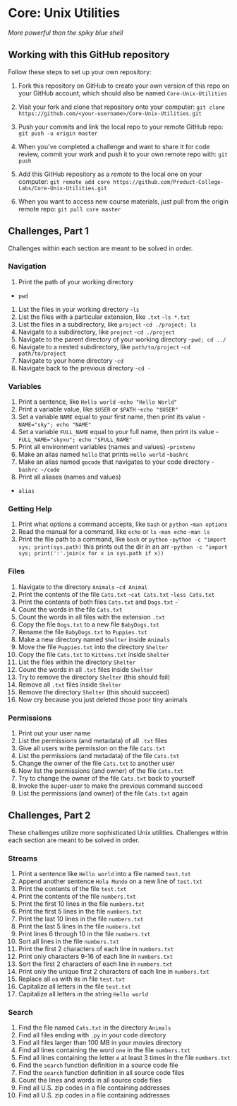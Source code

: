 # Core: Unix Utilities

_More powerful than the spiky blue shell_

## Working with this GitHub repository

Follow these steps to set up your own repository:

1. Fork this repository on GitHub to create your own version of this repo on your GitHub account, which should also be named `Core-Unix-Utilities`

1. Visit your fork and clone that repository onto your computer:
`git clone https://github.com/<your-username>/Core-Unix-Utilities.git`

1. Push your commits and link the local repo to your remote GitHub repo:
`git push -u origin master`

1. When you've completed a challenge and want to share it for code review, commit your work and push it to your own remote repo with:
`git push`

1. Add this GitHub repository as a _remote_ to the local one on your computer:
`git remote add core https://github.com/Product-College-Labs/Core-Unix-Utilities.git`

1. When you want to access new course materials, just pull from the origin remote repo:
`git pull core master`

## Challenges, Part 1

Challenges within each section are meant to be solved in order.

### Navigation

1.  Print the path of your working directory
- `pwd`
1.  List the files in your working directory
-`ls`
1.  List the files with a particular extension, like `.txt`
-`ls *.txt`
1.  List the files in a subdirectory, like `project`
-`cd ./project; ls`
1.  Navigate to a subdirectory, like `project`
-`cd ./project`
1.  Navigate to the parent directory of your working directory
-`pwd; cd ../`
1.  Navigate to a nested subdirectory, like `path/to/project`
-`cd path/to/project`
1.  Navigate to your home directory
-`cd`
1.  Navigate back to the previous directory
-`cd -`

### Variables

1.  Print a sentence, like `Hello world`
-`echo "Hello World"`
1.  Print a variable value, like `$USER` or `$PATH`
-`echo "$USER"`
1.  Set a variable `NAME` equal to your first name, then print its value
-`NAME="sky"; echo "NAME"`
1.  Set a variable `FULL_NAME` equal to your full name, then print its value
-`FULL_NAME="skyxu"; echo "$FULL_NAME"`
1.  Print all environment variables (names and values)
-`printenv`
1.  Make an alias named `hello` that prints `Hello world`
-`bashrc`
1.  Make an alias named `gocode` that navigates to your code directory
-`bashrc ~/code`
1.  Print all aliases (names and values)
- `alias`

### Getting Help

1.  Print what options a command accepts, like `bash` or `python`
-`man options`
1.  Read the manual for a command, like `echo` or `ls`
-`man echo` -`man ls`
1.  Print the file path to a command, like `bash` or `python`
-`python -c "import sys; print(sys.path)`
this prints out the dir in an arr
-`python -c "import sys; print(':'.join(x for x in sys.path if x))`


### Files

1.  Navigate to the directory `Animals`
-`cd Animal`
1.  Print the contents of the file `Cats.txt`
-`cat Cats.txt`
-`less Cats.txt`
1.  Print the contents of both files `Cats.txt` and `Dogs.txt`
-`
1.  Count the words in the file `Cats.txt`
1.  Count the words in all files with the extension `.txt`
1.  Copy the file `Dogs.txt` to a new file `BabyDogs.txt`
1.  Rename the file `BabyDogs.txt` to `Puppies.txt`
1.  Make a new directory named `Shelter` inside `Animals`
1.  Move the file `Puppies.txt` into the directory `Shelter`
1.  Copy the file `Cats.txt` to `Kittens.txt` inside `Shelter`
1.  List the files within the directory `Shelter`
1.  Count the words in all `.txt` files inside `Shelter`
1.  Try to remove the directory `Shelter` (this should fail)
1.  Remove all `.txt` files inside `Shelter`
1.  Remove the directory `Shelter` (this should succeed)
1.  Now cry because you just deleted those poor tiny animals

### Permissions

1.  Print out your user name
1.  List the permissions (and metadata) of all `.txt` files
1.  Give all users write permission on the file `Cats.txt`
1.  List the permissions (and metadata) of the file `Cats.txt`
1.  Change the owner of the file `Cats.txt` to another user
1.  Now list the permissions (and owner) of the file `Cats.txt`
1.  Try to change the owner of the file `Cats.txt` back to yourself
1.  Invoke the super-user to make the previous command succeed
1.  List the permissions (and owner) of the file `Cats.txt` again



## Challenges, Part 2

These challenges utilize more sophisticated Unix utilities.
Challenges within each section are meant to be solved in order.

### Streams

1.  Print a sentence like `Hello world` into a file named `test.txt`
1.  Append another sentence `Hola Mundo` on a new line of `test.txt`
1.  Print the contents of the file `test.txt`
1.  Print the contents of the file `numbers.txt`
1.  Print the first 10 lines in the file `numbers.txt`
1.  Print the first 5 lines in the file `numbers.txt`
1.  Print the last 10 lines in the file `numbers.txt`
1.  Print the last 5 lines in the file `numbers.txt`
1.  Print lines 6 through 10 in the file `numbers.txt`
1.  Sort all lines in the file `numbers.txt`
1.  Print the first 2 characters of each line in `numbers.txt`
1.  Print only characters 9-16 of each line in `numbers.txt`
1.  Sort the first 2 characters of each line in `numbers.txt`
1.  Print only the unique first 2 characters of each line in `numbers.txt`
1.  Replace all `o`s with `0`s in file `test.txt`
1.  Capitalize all letters in the file `test.txt`
1.  Capitalize all letters in the string `Hello world`

### Search

1.  Find the file named `Cats.txt` in the directory `Animals`
1.  Find all files ending with `.py` in your code directory
1.  Find all files larger than 100 MB in your movies directory
1.  Find all lines containing the word `one` in the file `numbers.txt`
1.  Find all lines containing the letter `e` at least 3 times in the file `numbers.txt`
1.  Find the `search` function definition in a source code file
1.  Find the `search` function definition in all source code files
1.  Count the lines and words in all source code files
1.  Find all U.S. zip codes in a file containing addresses
1.  Find all U.S. zip codes in a file containing addresses

